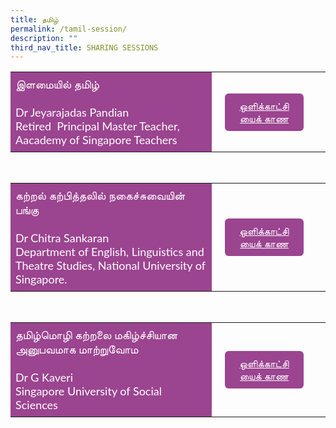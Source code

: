```yaml
---
title: தமிழ்
permalink: /tamil-session/
description: ""
third_nav_title: SHARING SESSIONS
---
```

<style>
    .btn1{
    font-size: 16px;
    font-family:Lato,sans-serif;
    background-color: #9b4490;
    padding: 10px 13px;
    margin: -5px 13px;
    border-radius: 6px;
    width: 60%;
    text-align: center;
    display:block;
    }
     .btn1:hover {
background-color: lightgrey;!important;
}
.content a {
margin-bottom:0rem;
text-decoration:none;
}
@media only screen and (max-width: 600px) {
    .btn1 {
      width:74%
    }
}
</style>

<table style="border-collapse: collapse;
  width: 100%;">
  <tbody><tr>
    <td style="border: none; width: 70%;
  text-align: left;padding: 8px;background-color:#9b4490;color:#fff;font-family:Lato,sans-serif;font-size: 18px;">இளமையில் தமிழ்<br><br>
Dr Jeyarajadas Pandian<br>
Retired &nbsp;Principal Master Teacher, Aacademy of Singapore Teachers</td>
    <td style="border: none;
  text-align: left;padding: 8px;width: 30%;font-family:Lato,sans-serif;">
 <a href="/sc-tl-dr-jeyarajadas-pandian/" class="btn1" style="color:#fff;">ஒளிக்காட்சியைக் காண</a>
</td>
    </tr>
</tbody></table>
<br>
<table style="border-collapse: collapse;
  width: 100%;">
  <tbody><tr>
    <td style="border: none; width: 70%;
  text-align: left;padding: 8px;background-color:#9b4490;color:#fff;font-family:Lato,sans-serif;font-size: 18px;">கற்றல் கற்பித்தலில் நகைச்சுவையின் பங்கு<br><br>
Dr Chitra Sankaran<br>
Department of English, Linguistics and Theatre Studies, National University of Singapore.</td>
    <td style="border: none;
  text-align: left;padding: 8px;width: 30%;font-family:Lato,sans-serif;">
 <a href="/tl-sc-dr-chitra-sankaran/" class="btn1" style="color:#fff;">ஒளிக்காட்சியைக் காண</a>
</td>
    </tr>
</tbody></table>
<br>
<table style="border-collapse: collapse;
  width: 100%;">
  <tbody><tr>
    <td style="border: none; width: 70%;
  text-align: left;padding: 8px;background-color:#9b4490;color:#fff;font-family:Lato,sans-serif;font-size: 18px;">தமிழ்மொழி கற்றலை மகிழ்ச்சியான அனுபவமாக மாற்றுவோம<br><br>
Dr G Kaveri<br>
Singapore University of Social Sciences</td>
    <td style="border: none;
  text-align: left;padding: 8px;width: 30%;font-family:Lato,sans-serif;">
 <a href="/sc-tl-dr-g-kaveri/" class="btn1" style="color:#fff;">ஒளிக்காட்சியைக் காண</a>
</td>
    </tr>
</tbody></table>